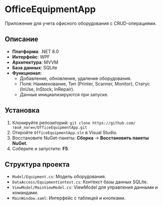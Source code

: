 # OfficeEquipmentApp

Приложение для учета офисного оборудования с CRUD-операциями.

## Описание
- **Платформа**: .NET 8.0
- **Интерфейс**: WPF
- **Архитектура**: MVVM
- **База данных**: SQLite
- **Функционал**:
  - Добавление, обновление, удаление оборудования.
  - Поля: Наименование, Тип (Printer, Scanner, Monitor), Статус (InUse, InStock, InRepair).
  - Данные инициализируются при запуске.

## Установка
1. Клонируйте репозиторий: `git clone https://github.com/твой_логин/OfficeEquipmentApp.git`
2. Откройте `OfficeEquipmentApp.sln` в Visual Studio.
3. Восстановите NuGet-пакеты: **Сборка** → **Восстановить пакеты NuGet**.
4. Соберите и запустите: **F5**.

## Структура проекта
- `Model/Equipment.cs`: Модель оборудования.
- `DataAccess/EquipmentContext.cs`: Контекст базы данных SQLite.
- `ViewModel/MainViewModel.cs`: ViewModel для управления данными и командами.
- `MainWindow.xaml`: Интерфейс с таблицей и кнопками.
